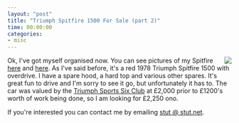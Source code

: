 ```yaml
---
layout: "post"
title: "Triumph Spitfire 1500 For Sale (part 2)"
time: 00:00:00
categories: 
- misc
---
```

<a href="/gallery/11/1"><img src="/galleryimages/Spitfire1500/June2002/thumbs/sPICT0001.jpg" align="right" border="0" /></a>Ok, I've got myself organised now. You can see pictures of my Spitfire <a href="/gallery/11">here</a> and <a href="/gallery/26">here</a>. As I've said before, it's a red 1978 Triumph Spitfire 1500 with overdrive. I have a spare hood, a hard top and various other spares. It's great fun to drive and I'm sorry to see it go, but unfortunately it has to. The car was valued by the <a href="http://www.tssc.org.uk/" target="_blank">Triumph Sports Six Club</a> at £2,000 prior to £1200's worth of work being done, so I am looking for £2,250 ono.

If you're interested you can contact me by emailing <a href="mailto:stut%20at%20stut.net">stut @ stut.net</a>.